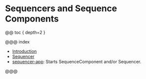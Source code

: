 # Sequencers and Sequence Components

@@ toc { depth=2 }

@@@ index

* [Introduction](ocs-terms.md)
* [Sequencer](sequencer.md)
* [sequencer-app](sequencer-app.md): Starts SequenceComponent and/or Sequencer.

@@@
